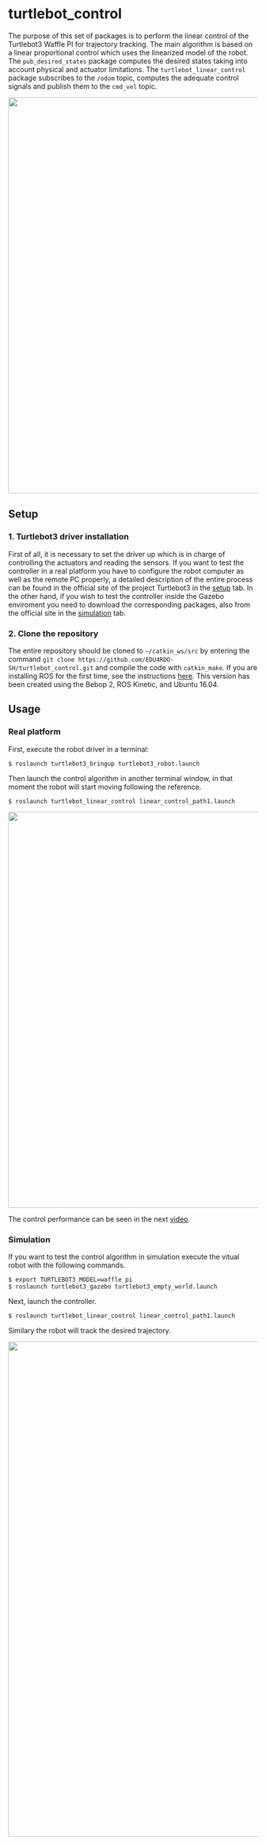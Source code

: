 # turtlebot_control
The purpose of this set of packages is to perform the linear control of the Turtlebot3 Waffle PI for trajectory tracking. The main algorithm is based on a linear proportional control which uses the linearized model of the robot. The ```pub_desired_states``` package computes the desired states taking into account physical and actuator limitations. The ```turtlebot_linear_control``` package subscribes to the ```/odom``` topic, computes the adequate control signals and publish them to the ```cmd_vel``` topic.  


<p align="center"><img src="https://i.imgur.com/rMxmCAu.png" width="800" /></p>

## Setup

### 1. Turtlebot3 driver installation
First of all, it is necessary to set the driver up which is in charge of controlling the actuators and reading the sensors. If you want to test the controller in a real platform you have to configure the robot computer as well as the remote PC properly, a detailed description of the entire process can be found in the official site of the project Turtlebot3 in the [setup](https://emanual.robotis.com/docs/en/platform/turtlebot3/setup/#setup) tab. In the other hand, if you wish to test the controller inside the Gazebo enviroment you need to download the corresponding packages, also from the official site in the [simulation](https://emanual.robotis.com/docs/en/platform/turtlebot3/simulation/#ros-1-simulation) tab.


### 2. Clone the repository
The entire repository should be cloned to ```~/catkin_ws/src``` by entering the command ```git clone https://github.com/EDU4RDO-SH/turtlebot_control.git``` and compile the code with ```catkin_make```. If you are installing ROS for the first time, see the instructions [here](https://wiki.ros.org/kinetic/Installation/Ubuntu). This version has been created using the Bebop 2, ROS Kinetic, and Ubuntu 16.04.



## Usage

### Real platform
First, execute the robot driver in a terminal:


```
$ roslaunch turtlebot3_bringup turtlebot3_robot.launch
```

Then launch the control algorithm in another terminal window, in that moment the robot will start moving following the reference.
```
$ roslaunch turtlebot_linear_control linear_control_path1.launch
```

<p align="center"><img src="https://i.imgur.com/ke34wZ5.png" width="800" /></p>

The control performance can be seen in the next [video](https://www.youtube.com/watch?v=gjtTbT0YgIY).



### Simulation
If you want to test the control algorithm in simulation execute the vitual robot with the following commands.

```
$ export TURTLEBOT3_MODEL=waffle_pi
$ roslaunch turtlebot3_gazebo turtlebot3_empty_world.launch
```

Next, launch the controller.

```
$ roslaunch turtlebot_linear_control linear_control_path1.launch
```

Similary the robot will track the desired trajectory.


<p align="center"><img src="https://i.imgur.com/fLj2PQn.png" width="1000" /></p>
